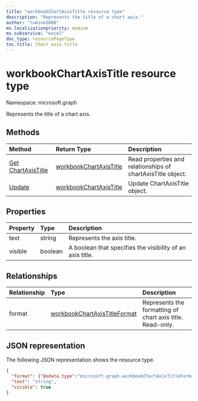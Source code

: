 ```yaml
---
title: "workbookChartAxisTitle resource type"
description: "Represents the title of a chart axis."
author: "lumine2008"
ms.localizationpriority: medium
ms.subservice: "excel"
doc_type: resourcePageType
toc.title: Chart axis title
---
```


# workbookChartAxisTitle resource type

Namespace: microsoft.graph

Represents the title of a chart axis.


## Methods

| Method		   | Return Type	|Description|
|:---------------|:--------|:----------|
|[Get ChartAxisTitle](../api/chartaxistitle-get.md) | [workbookChartAxisTitle](workbookchartaxistitle.md) |Read properties and relationships of chartAxisTitle object.|
|[Update](../api/chartaxistitle-update.md) | [workbookChartAxisTitle](workbookchartaxistitle.md)	|Update ChartAxisTitle object. |

## Properties
| Property	   | Type	|Description|
|:---------------|:--------|:----------|
|text|string|Represents the axis title.|
|visible|boolean|A boolean that specifies the visibility of an axis title.|

## Relationships
| Relationship | Type	|Description|
|:---------------|:--------|:----------|
|format|[workbookChartAxisTitleFormat](workbookchartaxistitleformat.md)|Represents the formatting of chart axis title. Read-only.|

## JSON representation

The following JSON representation shows the resource type.

<!--{
  "blockType": "resource",
  "baseType": "microsoft.graph.entity",
  "optionalProperties": [],
  "@odata.type": "microsoft.graph.workbookChartAxisTitle"
}-->

```json
{
  "format": {"@odata.type":"microsoft.graph.workbookChartAxisTitleFormat"},
  "text": "string",
  "visible": true
}

```

<!-- uuid: 8fcb5dbc-d5aa-4681-8e31-b001d5168d79
2015-10-25 14:57:30 UTC -->
<!-- {
  "type": "#page.annotation",
  "description": "ChartAxisTitle resource",
  "keywords": "",
  "section": "documentation",
  "tocPath": ""
}-->

